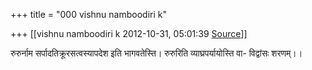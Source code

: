 +++
title = "000 vishnu namboodiri k"

+++
[[vishnu namboodiri k	2012-10-31, 05:01:39 [Source](https://groups.google.com/g/bvparishat/c/MxD5h9FT4uY)]]



रुरुर्नाम सर्पादतिक्रूरसत्वस्यापदेश इति भागवतेस्ति। रुरुरिति व्याघ्रपर्यायोस्ति वा- विद्वांसः शरणम्।।

